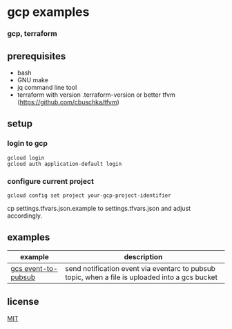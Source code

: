 # gcp examples

### gcp, terraform

## prerequisites
* bash
* GNU make
* jq command line tool
* terraform with version .terraform-version or better tfvm (https://github.com/cbuschka/tfvm)

## setup

### login to gcp
```
gcloud login
gcloud auth application-default login
```

### configure current project
```
gcloud config set project your-gcp-project-identifier
```

cp settings.tfvars.json.example to settings.tfvars.json and adjust accordingly.

## examples

| example          | description |
|------------------|-------------|
| [gcs event-to-pubsub](./gcs-event-to-pubsub) | send notification event via eventarc to pubsub topic, when a file is uploaded into a gcs bucket |

## license
[MIT](./license.txt)
